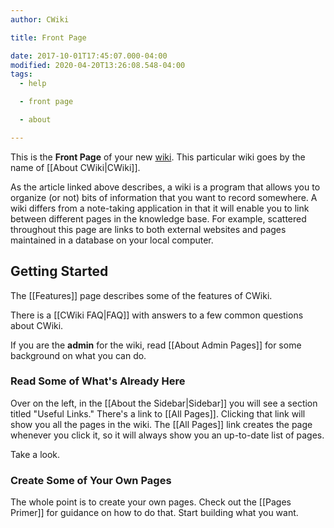 ```yaml
---
author: CWiki

title: Front Page

date: 2017-10-01T17:45:07.000-04:00
modified: 2020-04-20T13:26:08.548-04:00
tags:
  - help

  - front page

  - about

---
```


This is the **Front Page** of your new [wiki](https://en.wikipedia.org/wiki/Wiki). This particular wiki goes by the name of [[About CWiki|CWiki]].

As the article linked above describes, a wiki is a program that allows you to organize (or not) bits of information that you want to record somewhere. A wiki differs from a note-taking application in that it will enable you to link between different pages in the knowledge base. For example, scattered throughout this page are links to both external websites​ and pages maintained in a database on your local computer.

## Getting Started ##

The [[Features]] page describes some of the features of CWiki.

There is a [[CWiki FAQ|FAQ]] with answers to a few common questions about CWiki.

If you are the **admin** for the wiki, read [[About Admin Pages]] for some background on what you can do.

### Read Some of What's Already Here ###

Over on the left, in the [[About the Sidebar|Sidebar]] you will see a section titled "Useful Links." There's a link to [[All Pages]]. Clicking that link will show you all the pages in the wiki. The [[All Pages]] link creates the page whenever you click it, so it will always show you an up-to-date list of pages.​

Take a look.

### Create Some of Your Own Pages ###

The whole point is to create your own pages. Check out the [[Pages Primer]] for guidance on how to do that. Start building what you want.
